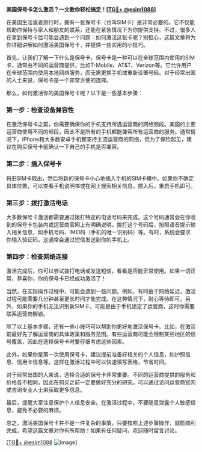 **美国保号卡怎么激活？一文教你轻松搞定！[[TG💪+ @esim1088](https://t.me/s/esim1088)]**

在美国生活或者旅行时，拥有一张保号卡（也叫SIM卡）是非常必要的。它不仅能帮助你保持与家人和朋友的联系，还能在紧急情况下为你提供支持。不过，很多人在拿到保号卡后可能会遇到一个问题：如何激活这张卡呢？别担心，这篇文章将为你详细讲解如何激活美国保号卡，并提供一些实用的小技巧。

首先，让我们了解一下什么是保号卡。保号卡是一种可以在全球范围内使用的SIM卡，通常由不同的运营商提供，比如T-Mobile、AT&T、Verizon等。它允许用户在全球范围内使用本地网络服务，而无需更换手机或重新设置号码。对于经常出国的人士来说，保号卡是一个非常方便的选择。

那么，如何激活你的美国保号卡呢？以下是一些基本步骤：

### **第一步：检查设备兼容性**
在激活保号卡之前，你需要确保你的手机支持所选运营商的网络频段。美国的主要运营商使用不同的频段，因此不是所有的手机都能兼容所有运营商的服务。通常情况下，iPhone和大多数安卓手机都支持主流运营商的网络，但为了保险起见，建议在购买保号卡前确认一下自己的手机是否兼容。

### **第二步：插入保号卡**
将旧SIM卡取出，然后将新的保号卡小心地插入手机的SIM卡槽中。如果你不确定具体位置，可以查看手机说明书或在网上搜索相关信息。插入后，重启手机即可。

### **第三步：拨打激活电话**
大多数保号卡激活都需要通过拨打特定的电话号码来完成。这个号码通常会在你收到的保号卡包装内或运营商官网上有明确说明。拨打这个号码后，按照语音提示输入相关信息，如手机号码、IMEI码（手机的唯一识别码）等。有时，系统会要求你输入验证码，这通常会通过短信发送到你的手机上。

### **第四步：检查网络连接**
激活完成后，你可以尝试拨打电话或发送短信，看看是否能正常使用。如果一切正常，恭喜你，你的保号卡已经成功激活了！

当然，在实际操作过程中，可能会遇到一些问题。例如，有时由于网络延迟，激活过程可能需要几分钟甚至更长时间才能完成。在这种情况下，耐心等待即可。另外，如果你的手机无法识别新SIM卡，可能是由于手机锁定了运营商，这时你需要联系运营商解锁。

除了以上基本步骤，还有一些小技巧可以帮助你更好地激活保号卡。比如，在激活前最好先了解运营商的具体政策和服务范围。有些运营商可能会限制某些地区的信号覆盖，因此在选择保号卡时要仔细考虑这些因素。

此外，如果你是第一次使用保号卡，建议提前准备好相关的个人信息，如护照信息、信用卡信息等。这样在激活过程中可以快速填写表格，节省时间。

对于经常出国的人来说，选择合适的保号卡非常重要。不同的运营商提供的服务和价格各不相同，因此在购买之前一定要做好充分的研究。可以通过访问运营商官网或咨询专业人士来获取更多信息。

最后，提醒大家注意保护个人信息安全。在激活过程中，不要随意泄露个人敏感信息，避免不必要的麻烦。

总之，激活美国保号卡并不是一件复杂的事情，只要按照上述步骤操作，就能顺利完成。希望这篇文章对你有所帮助！如果有任何疑问，欢迎随时留言讨论。

[[TG💪+ @esim1088](https://t.me/s/esim1088) ![Image](https://i.postimg.cc/4NQfJmqS/Snipaste-2025-05-13-00-14-12.png)]